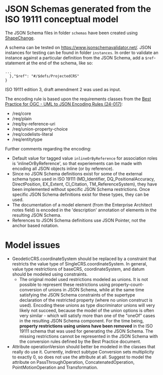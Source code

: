 # JSON Schemas generated from the ISO 19111 conceptual model

The JSON Schema files in folder `schemas` have been created using [ShapeChange](https://github.com/ShapeChange/ShapeChange).

A schema can be tested on https://www.jsonschemavalidator.net/. JSON instances for testing can be found in folder `instances`. In order to validate an instance against a particular definition from the JSON Schema, add a `$ref`-statement at the end of the schema, like so:

```
...
  },"$ref": "#/$defs/ProjectedCRS"
}
```

ISO 19111 edition 3, draft amendment 2 was used as input.

The encoding rule is based upon the requirements classes from the [Best Practice for OGC - UML to JSON Encoding Rules (24-017)](https://portal.ogc.org/files/?artifact_id=108010&version=1):

* /req/core
* /req/plain
* /req/by-reference-uri
* /req/union-property-choice
* /req/codelists-literal
* /req/entitytype

Further comments regarding the encoding:

* Default value for tagged value `inlineOrByReference` for association roles is 'inlineOrByReference', so that experiements can be made with encoding all JSON objects inline (or by reference).
* Since no JSON Schema definitions exist for some of the external schema types used in ISO 19111 (MD_Identifier, DQ_PositionalAccuracy, DirectPosition, EX_Extent, CI_Citation, TM_ReferenceSystem), they have been implemented without specific JSON Schema restrictions. Once specific JSON Schema definitions exist for these types, they can be used.
* The documentation of a model element (from the Enterprise Architect notes field) is encoded in the 'description' annotation of elements in the resulting JSON Schema.
* References to JSON Schema definitions use JSON Pointer, not the anchor based notation.
				
# Model issues

* GeodeticCRS.coordinateSystem should be replaced by a constraint that restricts the value type of SingleCRS.coordinateSystem. In general, value type restrictions of baseCRS, coordinateSystem, and datum should be modeled using constraints. 
  * The original model used restrictions modeled as unions. It is not possible to represent these restrictions using property-count-conversion of unions in JSON Schema, while at the same time satisfying the JSON Schema constraints of the supertype declaration of the restricted property (where no union construct is used). Encoding these unions as type discriminator unions will very likely not succeed, because the model of the union options is often very similar - which will satisfy more than one of the "oneOf" cases in the resulting JSON Schema component. For the time being, **property restrictions using unions have been removed** in the ISO 19111 schema that was used for generating the JSON Schema. The missing restrictions cannot be represented in the JSON Schema with the conversion rules defined by the Best Practice document.
* Attribute operationVersion should better be modeled in the classes that really do use it. Currently, indirect subtype Conversion sets multiplicity to exactly 0, so does not use the attribute at all. Suggest to model the attribute on PassThroughOperation, ConcatenatedOperation, PointMotionOperation and Transformation.
			



